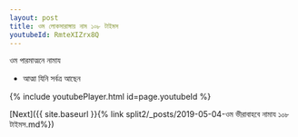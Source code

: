 ```yaml
---
layout: post
title: ওম লোকসারাঙ্গায় নাম ১০৮ টাইমস
youtubeId: RmteXIZrx8Q
---
```

 
 
 ওম পারমাত্মনে নামায  
 
 -  আত্মা যিনি সর্বত্র আছেন 
 
  
 
  
 
 
 
 
 
 


{% include youtubePlayer.html id=page.youtubeId %}
 
[Next]({{ site.baseurl }}{% link  split2/_posts/2019-05-04-ওম ভীরাবাহবে নামায ১০৮ টাইমস.md%})
 
